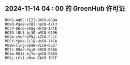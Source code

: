 ## 2024-11-14 04 : 00 的 GreenHub 许可证
```
RDKS-4qRC-iEZI-BdC8-6894
RDKO-Pga9-vCRZ-npC8-A7F3
RDJP-BHcG-oKQg-WrC8-1FCE
RDIG-tBL5-bj3Q-mMC8-6196
RDGe-sVuP-GPNj-sZC8-FC1C
RDCY-Ypke-ILlQ-UxC8-741A
RDBw-ClFg-wpoW-VIC8-6C27
RD7i-88ee-Vqj6-40C8-E36A
RD6m-M63i-ejYu-qmC8-E803
RD6j-LCs1-zNsu-FAC8-1DCF
```
